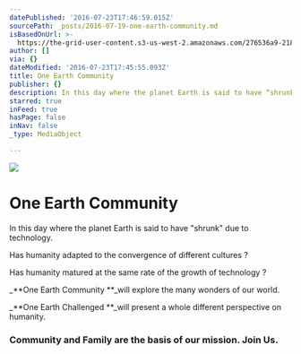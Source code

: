 ```yaml
---
datePublished: '2016-07-23T17:46:59.015Z'
sourcePath: _posts/2016-07-19-one-earth-community.md
isBasedOnUrl: >-
  https://the-grid-user-content.s3-us-west-2.amazonaws.com/276536a9-218b-4492-a08e-aeb685e723ef.jpg
author: []
via: {}
dateModified: '2016-07-23T17:45:55.093Z'
title: One Earth Community
publisher: {}
description: In this day where the planet Earth is said to have “shrunk” due to technology.
starred: true
inFeed: true
hasPage: false
inNav: false
_type: MediaObject

---
```

![](https://the-grid-user-content.s3-us-west-2.amazonaws.com/276536a9-218b-4492-a08e-aeb685e723ef.jpg)

# One Earth Community

In this day where the planet Earth is said to have "shrunk" due to technology.

Has humanity adapted to the convergence of different cultures ?

Has humanity matured at the same rate of the growth of technology ?

_**One Earth Community **_will explore the many wonders of our world.

_**One Earth Challenged **_will present a whole different perspective on humanity.

### Community and Family are the basis of our mission. Join Us.